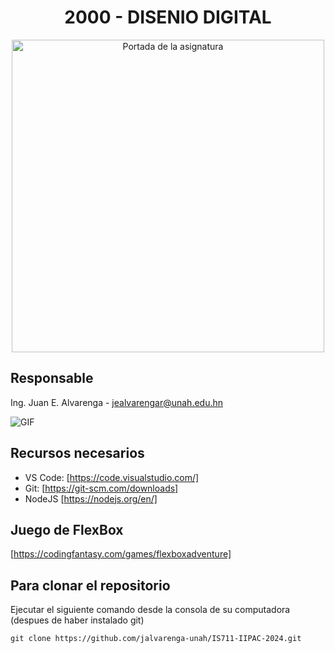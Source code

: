 
<div align="center">

  # 2000 - DISENIO DIGITAL
  
  <img aling="right" src = "https://campusvirtual.unah.edu.hn/pluginfile.php/3051614/course/overviewfiles/Tarjeta%20de%20Visita%20Disen%CC%83ador%20Web%20Ilustrado%20Amarillo.png" alt="Portada de la asignatura" width=500/>
</div>

## Responsable

Ing. Juan E. Alvarenga - jealvarengar@unah.edu.hn

<img  alt="GIF" src="https://raw.githubusercontent.com/haoruilee/haoruilee/master/pic/pusheencode.gif" />

## Recursos necesarios

- VS Code: [https://code.visualstudio.com/]
- Git: [https://git-scm.com/downloads]
- NodeJS [https://nodejs.org/en/]

## Juego de FlexBox
[https://codingfantasy.com/games/flexboxadventure]


## Para clonar el repositorio

Ejecutar el siguiente comando desde la consola de su computadora (despues de haber instalado git)

```
git clone https://github.com/jalvarenga-unah/IS711-IIPAC-2024.git
```
